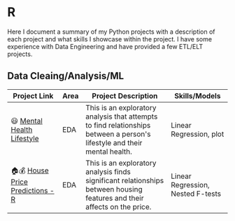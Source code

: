 # R
Here I document a summary of my Python projects with a description of each project and what skills I showcase within the project. I have some experience with Data Engineering and have provided a few ETL/ELT projects.

## Data Cleaing/Analysis/ML
| Project Link | Area | Project Description | Skills/Models |    
|---|---|---|---|
| 😃 [Mental Health Lifestyle](https://github.com/bdavidson16/R/tree/main/Mental%20Health%20Lifestyle%20Data) | EDA | This is an exploratory analysis that attempts to find relationships between a person's lifestyle and their mental health. | Linear Regression, plot |
| 🏠💰 [House Price Predictions - R](https://github.com/bdavidson16/R/tree/main/House%20Price%20Predictions) | EDA | This is an exploratory analysis finds significant relationships between housing features and their affects on the price. | Linear Regression, Nested F-tests |

